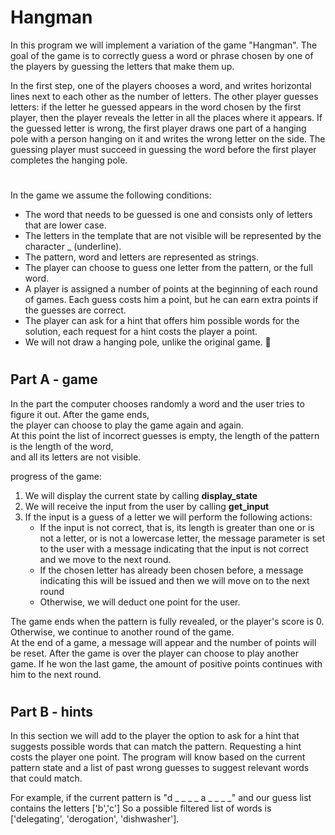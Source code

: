 # Hangman
In this program we will implement a variation of the game "Hangman". The goal of the game is to correctly guess a word or
phrase chosen by one of the players by guessing the letters that make them up.

In the first step, one of the players chooses a word, and writes horizontal lines next to each other as the number of letters.
The other player guesses letters: if the letter he guessed appears in the word chosen by the first player, 
then the player reveals the letter in all the places where it appears. If the guessed letter is wrong, 
the first player draws one part of a hanging pole with a person hanging on it and writes the wrong letter on the side. 
The guessing player must succeed in guessing the word before the first player completes the hanging pole.
#
In the game we assume the following conditions:
- The word that needs to be guessed is one and consists only of letters that are lower case.
- The letters in the template that are not visible will be represented by the character _ (underline).
- The pattern, word and letters are represented as strings.
- The player can choose to guess one letter from the pattern, or the full word.
- A player is assigned a number of points at the beginning of each round of games.
   Each guess costs him a point, but he can earn extra points if the guesses are correct.
- The player can ask for a hint that offers him possible words for the solution, each request for a hint costs the player a point.
- We will not draw a hanging pole, unlike the original game. 😬
#

## Part A - game
In the part the computer chooses randomly a word and the user tries to figure it out.
After the game ends,                                    
the player can choose to play the game again and again.              
At this point the list of incorrect guesses is empty, the length of the pattern is the length of the word,               
and all its letters are not visible.

progress of the game:
1. We will display the current state by calling **display_state**
2. We will receive the input from the user by calling **get_input**
3. If the input is a guess of a letter we will perform the following actions:
   - If the input is not correct, that is, its length is greater than one or is not a letter,
     or is not a lowercase letter, the message parameter is set to the user with a message indicating that the input is not correct and       we move to the next round.
   - If the chosen letter has already been chosen before, a message indicating this will be issued and then we will move on        to         the next round
   - Otherwise, we will deduct one point for the user.                            

The game ends when the pattern is fully revealed, or the player's score is 0. Otherwise, we continue to another round of the game.    
At the end of a game, a message will appear and the number of points will be reset.
After the game is over the player can choose to play another game. If he won the last game, the amount of positive points continues
with him to the next round.
#

## Part B - hints
In this section we will add to the player the option to ask for a hint that suggests possible words that can match the pattern.
Requesting a hint costs the player one point.
The program will know based on the current pattern state and a list of past wrong guesses to suggest relevant words that could match.

For example, if the current pattern is "d _ _ _ _ a _ _ _ _" and our guess list contains the letters ['b','c']
So a possible filtered list of words is ['delegating', 'derogation', 'dishwasher'].
#










  

